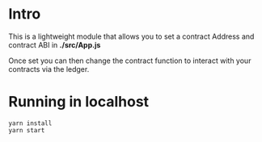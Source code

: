 # Intro

This is a lightweight module that allows you to set a contract Address and contract ABI in **./src/App.js**

Once set you can then change the contract function to interact with your contracts via the ledger. 

# Running in localhost

```
yarn install
yarn start
```

